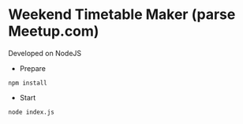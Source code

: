 Weekend Timetable Maker (parse Meetup.com)
===========

Developed on NodeJS

+ Prepare
```
npm install
```

+ Start
```
node index.js
```
